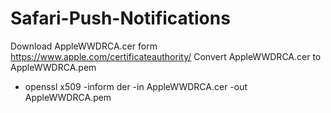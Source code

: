 Safari-Push-Notifications
=========================

Download AppleWWDRCA.cer form https://www.apple.com/certificateauthority/
Convert AppleWWDRCA.cer to AppleWWDRCA.pem
- openssl x509 -inform der -in AppleWWDRCA.cer -out AppleWWDRCA.pem